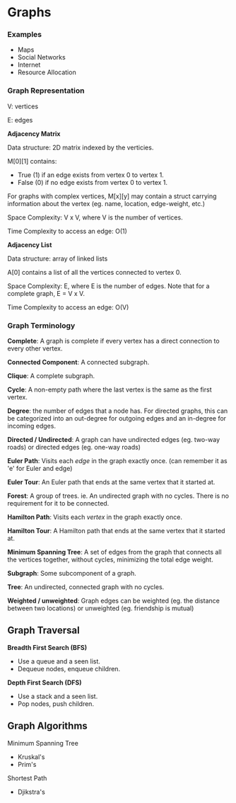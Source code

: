 #  Graphs

### Examples
* Maps
* Social Networks
* Internet
* Resource Allocation

### Graph Representation
V: vertices

E: edges

**Adjacency Matrix**

Data structure: 2D matrix indexed by the verticies.

M[0][1] contains:
* True (1) if an edge exists from vertex 0 to vertex 1. 
* False (0) if no edge exists from vertex 0 to vertex 1.

For graphs with complex vertices, M[x][y] may contain a struct carrying information about the vertex (eg. name, location, edge-weight, etc.)

Space Complexity: V x V, where V is the number of vertices.

Time Complexity to access an edge: O(1)

**Adjacency List**

Data structure: array of linked lists

A[0] contains a list of all the vertices connected to vertex 0.

Space Complexity: E, where E is the number of edges. Note that for a complete graph, E = V x V.

Time Complexity to access an edge: O(V)

### Graph Terminology

**Complete**: A graph is complete if every vertex has a direct connection to every other vertex.

**Connected Component**: A connected subgraph.

**Clique**: A complete subgraph.

**Cycle**: A non-empty path where the last vertex is the same as the first vertex.

**Degree**: the number of edges that a node has. For directed graphs, this can be categorized into an out-degree for outgoing edges and an in-degree for incoming edges.

**Directed / Undirected**: A graph can have undirected edges (eg. two-way roads) or directed edges (eg. one-way roads)

**Euler Path**: Visits each *edge* in the graph exactly once. (can remember it as 'e' for Euler and edge)

**Euler Tour**: An Euler path that ends at the same vertex that it started at.

**Forest**: A group of trees. ie. An undirected graph with no cycles. There is no requirement for it to be connected.

**Hamilton Path**: Visits each *vertex* in the graph exactly once.

**Hamilton Tour**: A Hamilton path that ends at the same vertex that it started at.

**Minimum Spanning Tree**: A set of edges from the graph that connects all the vertices together, without cycles, minimizing the total edge weight.

**Subgraph**: Some subcomponent of a graph.

**Tree**: An undirected, connected graph with no cycles.

**Weighted / unweighted**: Graph edges can be weighted (eg. the distance between two locations) or unweighted (eg. friendship is mutual)

## Graph Traversal

**Breadth First Search (BFS)**
* Use a queue and a seen list.
* Dequeue nodes, enqueue children.

**Depth First Search (DFS)**
* Use a stack and a seen list.
* Pop nodes, push children.


## Graph Algorithms

Minimum Spanning Tree
- Kruskal's
- Prim's

Shortest Path
- Djikstra's



